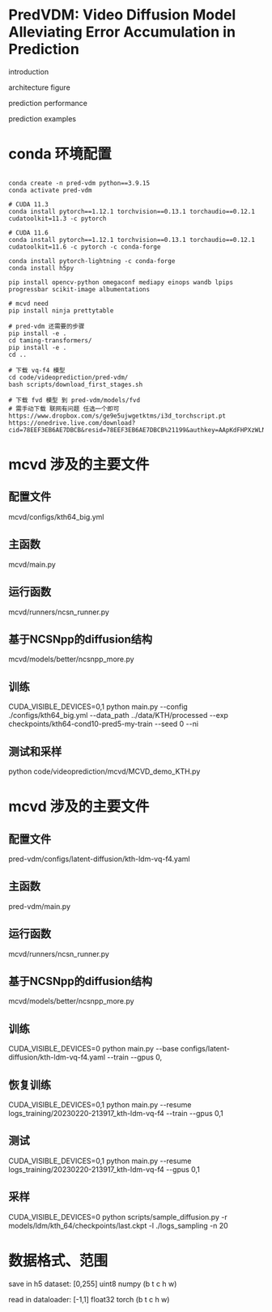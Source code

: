 # PredVDM: Video Diffusion Model Alleviating Error Accumulation in Prediction

introduction

architecture figure

prediction performance

prediction examples

# conda 环境配置
```

conda create -n pred-vdm python==3.9.15
conda activate pred-vdm

# CUDA 11.3
conda install pytorch==1.12.1 torchvision==0.13.1 torchaudio==0.12.1 cudatoolkit=11.3 -c pytorch

# CUDA 11.6
conda install pytorch==1.12.1 torchvision==0.13.1 torchaudio==0.12.1 cudatoolkit=11.6 -c pytorch -c conda-forge

conda install pytorch-lightning -c conda-forge
conda install h5py

pip install opencv-python omegaconf mediapy einops wandb lpips progressbar scikit-image albumentations

# mcvd need
pip install ninja prettytable 

# pred-vdm 还需要的步骤
pip install -e .
cd taming-transformers/
pip install -e .
cd ..

# 下载 vq-f4 模型
cd code/videoprediction/pred-vdm/
bash scripts/download_first_stages.sh

# 下载 fvd 模型 到 pred-vdm/models/fvd
# 需手动下载 联网有问题 任选一个即可
https://www.dropbox.com/s/ge9e5ujwgetktms/i3d_torchscript.pt
https://onedrive.live.com/download?cid=78EEF3EB6AE7DBCB&resid=78EEF3EB6AE7DBCB%21199&authkey=AApKdFHPXzWLNyI

```


# mcvd 涉及的主要文件
## 配置文件
mcvd/configs/kth64_big.yml
## 主函数
mcvd/main.py
## 运行函数
mcvd/runners/ncsn_runner.py
## 基于NCSNpp的diffusion结构
mcvd/models/better/ncsnpp_more.py
## 训练
CUDA_VISIBLE_DEVICES=0,1 python main.py --config ./configs/kth64_big.yml --data_path ../data/KTH/processed --exp checkpoints/kth64-cond10-pred5-my-train --seed 0 --ni
## 测试和采样
python code/videoprediction/mcvd/MCVD_demo_KTH.py

# mcvd 涉及的主要文件
## 配置文件
pred-vdm/configs/latent-diffusion/kth-ldm-vq-f4.yaml
## 主函数
pred-vdm/main.py
## 运行函数
mcvd/runners/ncsn_runner.py
## 基于NCSNpp的diffusion结构
mcvd/models/better/ncsnpp_more.py
## 训练
CUDA_VISIBLE_DEVICES=0 python main.py --base configs/latent-diffusion/kth-ldm-vq-f4.yaml --train --gpus 0,
## 恢复训练
CUDA_VISIBLE_DEVICES=0,1 python main.py --resume logs_training/20230220-213917_kth-ldm-vq-f4 --train --gpus 0,1
## 测试
CUDA_VISIBLE_DEVICES=0,1 python main.py --resume logs_training/20230220-213917_kth-ldm-vq-f4 --gpus 0,1
## 采样
CUDA_VISIBLE_DEVICES=0 python scripts/sample_diffusion.py -r models/ldm/kth_64/checkpoints/last.ckpt -l ./logs_sampling -n 20

# 数据格式、范围
save in h5 dataset: [0,255] uint8 numpy (b t c h w)

read in dataloader: [-1,1] float32 torch (b t c h w)